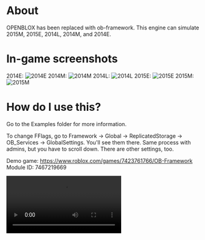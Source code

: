 # About
OPENBLOX has been replaced with ob-framework. This engine can simulate 2015M, 2015E, 2014L, 2014M, and 2014E.
# In-game screenshots
2014E:
![2014E](https://cdn.discordapp.com/attachments/880711006098190338/922550770178605146/RobloxScreenShot20211220_130427393.png)
2014M:
![2014M](https://cdn.discordapp.com/attachments/880711006098190338/922550769780154388/RobloxScreenShot20211220_130354740.png)
2014L:
![2014L](https://media.discordapp.net/attachments/880711006098190338/913184637243752458/2014L.png?width=1276&height=671)
2015E:
![2015E](https://media.discordapp.net/attachments/880711006098190338/913184637587710002/2015E.png?width=1276&height=671)
2015M:
![2015M](https://cdn.discordapp.com/attachments/880711006098190338/922550769209737306/RobloxScreenShot20211220_130251723.png)
# How do I use this?
Go to the Examples folder for more information.

To change FFlags, go to Framework -> Global -> ReplicatedStorage -> OB_Services -> GlobalSettings. You'll see them there. Same process with admins, but you have to scroll down. There are other settings, too.

Demo game: https://www.roblox.com/games/7423761766/OB-Framework 
Module ID: 7467219669

![I'm not deleting this repo.](https://user-images.githubusercontent.com/73150246/154198649-446296de-3195-4f55-87d4-bd75c9eafe37.mp4)
